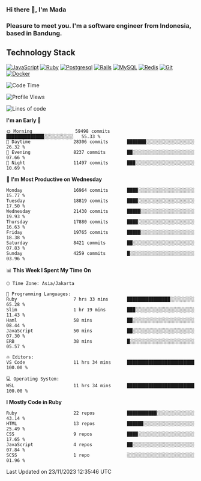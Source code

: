 ### Hi there 👋, I'm Mada
### Pleasure to meet you. I'm a software engineer from Indonesia, based in Bandung.

## Technology Stack

[![JavaScript](https://img.shields.io/badge/-JavaScript-%23F7DF1C?style=flat-square&logo=javascript&logoColor=000000&labelColor=%23F7DF1C&color=%23FFCE5A)](https://www.javascript.com/)
[![Ruby](https://img.shields.io/badge/Ruby-CC342D?style=flat-square&logo=ruby&logoColor=white)](https://www.ruby-lang.org/en/)
[![Postgresql](https://img.shields.io/badge/PostgreSQL-316192?style=flat-square&logo=postgresql&logoColor=ffffff)](https://www.postgresql.org/)
[![Rails](https://img.shields.io/badge/Ruby_on_Rails-CC0000?style=flat-square&logo=ruby-on-rails&logoColor=white)](https://rubyonrails.org/)
[![MySQL](https://img.shields.io/badge/-MySQL-4479A1?style=flat-square&logo=MySQL&logoColor=ffffff)](https://www.mysql.com/)
[![Redis](https://img.shields.io/badge/-Redis-DC382D?style=flat-square&logo=Redis&logoColor=ffffff)](https://redis.io/)
[![Git](https://img.shields.io/badge/-Git-%23F05032?style=flat-square&logo=git&logoColor=%23ffffff)](https://git-scm.com/)
[![Docker](https://img.shields.io/badge/-Docker-2496ED?style=flat-square&logo=docker&logoColor=ffffff)](https://www.docker.com/)
<!--
**madaarya/madaarya** is a ✨ _special_ ✨ repository because its `README.md` (this file) appears on your GitHub profile.

Here are some ideas to get you started:

- 🔭 I’m currently working on ...
- 🌱 I’m currently learning ...
- 👯 I’m looking to collaborate on ...
- 🤔 I’m looking for help with ...
- 💬 Ask me about ...
- 📫 How to reach me: ...
- 😄 Pronouns: ...
- ⚡ Fun fact: ...
-->
<!--START_SECTION:waka-->
![Code Time](http://img.shields.io/badge/Code%20Time-5%2C712%20hrs%2018%20mins-blue)

![Profile Views](http://img.shields.io/badge/Profile%20Views-0-blue)

![Lines of code](https://img.shields.io/badge/From%20Hello%20World%20I%27ve%20Written-40.3%20million%20lines%20of%20code-blue)

**I'm an Early 🐤** 

```text
🌞 Morning                59498 commits       ██████████████░░░░░░░░░░░   55.33 % 
🌆 Daytime                28306 commits       ███████░░░░░░░░░░░░░░░░░░   26.32 % 
🌃 Evening                8237 commits        ██░░░░░░░░░░░░░░░░░░░░░░░   07.66 % 
🌙 Night                  11497 commits       ███░░░░░░░░░░░░░░░░░░░░░░   10.69 % 
```
📅 **I'm Most Productive on Wednesday** 

```text
Monday                   16964 commits       ████░░░░░░░░░░░░░░░░░░░░░   15.77 % 
Tuesday                  18819 commits       ████░░░░░░░░░░░░░░░░░░░░░   17.50 % 
Wednesday                21430 commits       █████░░░░░░░░░░░░░░░░░░░░   19.93 % 
Thursday                 17880 commits       ████░░░░░░░░░░░░░░░░░░░░░   16.63 % 
Friday                   19765 commits       █████░░░░░░░░░░░░░░░░░░░░   18.38 % 
Saturday                 8421 commits        ██░░░░░░░░░░░░░░░░░░░░░░░   07.83 % 
Sunday                   4259 commits        █░░░░░░░░░░░░░░░░░░░░░░░░   03.96 % 
```


📊 **This Week I Spent My Time On** 

```text
🕑︎ Time Zone: Asia/Jakarta

💬 Programming Languages: 
Ruby                     7 hrs 33 mins       ████████████████░░░░░░░░░   65.28 % 
Slim                     1 hr 19 mins        ███░░░░░░░░░░░░░░░░░░░░░░   11.43 % 
Haml                     58 mins             ██░░░░░░░░░░░░░░░░░░░░░░░   08.44 % 
JavaScript               50 mins             ██░░░░░░░░░░░░░░░░░░░░░░░   07.30 % 
ERB                      38 mins             █░░░░░░░░░░░░░░░░░░░░░░░░   05.57 % 

🔥 Editors: 
VS Code                  11 hrs 34 mins      █████████████████████████   100.00 % 

💻 Operating System: 
WSL                      11 hrs 34 mins      █████████████████████████   100.00 % 
```

**I Mostly Code in Ruby** 

```text
Ruby                     22 repos            ███████████░░░░░░░░░░░░░░   43.14 % 
HTML                     13 repos            ██████░░░░░░░░░░░░░░░░░░░   25.49 % 
CSS                      9 repos             ████░░░░░░░░░░░░░░░░░░░░░   17.65 % 
JavaScript               4 repos             ██░░░░░░░░░░░░░░░░░░░░░░░   07.84 % 
SCSS                     1 repo              ░░░░░░░░░░░░░░░░░░░░░░░░░   01.96 % 
```




 Last Updated on 23/11/2023 12:35:46 UTC
<!--END_SECTION:waka-->
